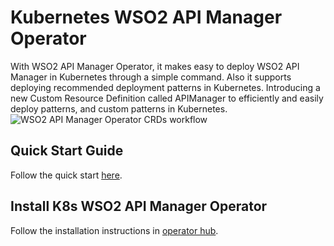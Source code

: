 # Kubernetes WSO2 API Manager Operator

With WSO2 API Manager Operator, it makes easy to deploy WSO2 API Manager in Kubernetes through a simple command. Also it supports deploying recommended deployment patterns in Kubernetes. Introducing a new Custom Resource Definition called APIManager to efficiently and easily deploy patterns, and custom patterns in Kubernetes.
![WSO2 API Manager Operator CRDs workflow]({{base_path}}/assets/img/learn/kubernetes-operators/wso2am-operator-crds-workflow.png)
 
## Quick Start Guide
Follow the quick start [here](https://github.com/wso2/k8s-wso2am-operator/tree/v1.0.0#quick-start-guide).
 
## Install K8s WSO2 API Manager Operator
Follow the installation instructions in [operator hub](https://operatorhub.io/operator/wso2am-operator).